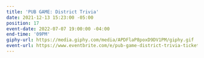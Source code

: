 ```yaml
---
title: 'PUB GAME: District Trivia'
date: 2021-12-13 15:23:00 -05:00
position: 17
event-date: 2022-07-07 19:00:00 -04:00
end-time: '09PM'
giphy-url: https://media.giphy.com/media/APDFlaP8poxD9DV1PM/giphy.gif
event-url: https://www.eventbrite.com/e/pub-game-district-trivia-tickets-372543536747
---
```


